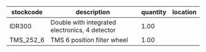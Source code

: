 |stockcode|description|quantity|location|
|---------|-----------|--------|--------|
|IDR300|Double with integrated electronics, 4 detector|1.00||
|TMS_252_6|TMS 6 position filter wheel|1.00||
